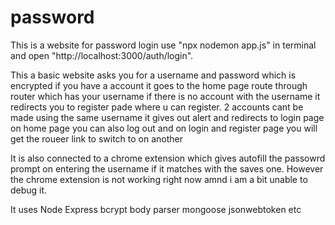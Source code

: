 # password

This is a website for password login
use "npx nodemon app.js" in terminal and open "http://localhost:3000/auth/login".

This a basic website asks you for a username and password which is encrypted if you have a account it goes to the home page route through router which has your username if there is no account with the username it redirects you to register pade where u can register.
2 accounts cant be made using the same username it gives out alert and redirects to login page
on home page you can also log out and on login and register page you will get the roueer link to switch to on another

It is also connected to a chrome extension which gives autofill the passowrd prompt on entering the username if it matches with the saves one. However the chrome extension is not working right now amnd i am a bit unable to debug it.

It uses Node Express bcrypt body parser mongoose jsonwebtoken etc
